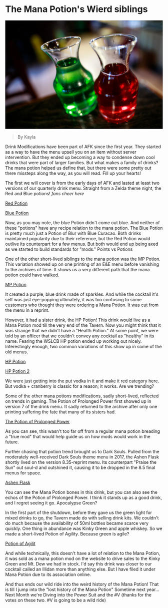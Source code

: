 # The Mana Potion's Wierd siblings
![Potions Oh my](images/green-and-red-potion.bmp "wacky friends")
> By Kayla

Drink Modifications have been part of AFK since the first year. They started as a way to have the menu upsell you on an item without server intervention. But they ended up becoming a way to condense down cool drinks that were part of larger families. But what makes a family of drinks? The mana potion helped us define that, but there were some pretty out there missteps along the way, as you will read.
Fill up your hearts!

The first we will cover is from the early days of AFK and lasted at least two versions of our quarterly drink menu. Straight from a Zelda theme night, the Red and Blue potions! *fans cheer here*

[Red Potion](https://agreeable-mud-04cfbdd10.5.azurestaticapps.net/drink/508/RedPotion)

[Blue Potion](https://agreeable-mud-04cfbdd10.5.azurestaticapps.net/drink/419/Bluepotion)

Now, as you may note, the blue Potion didn't come out blue. And neither of these "potions" have any recipe relation to the mana potion. The Blue Potion is pretty much just a Potion of Blur with Blue Curacao. Both drinks maintained popularity due to their reference, but the Red Potion would outlive its counterpart for a few menus. But both would end up being axed as we started to build standards for "mods."
Points vs Potions

One of the other short-lived siblings to the mana potion was the MP Potion. This variation showed up on one printing of an E&E menu before vanishing to the archives of time. It shows us a very different path that the mana potion could have walked.

[MP Potion](https://agreeable-mud-04cfbdd10.5.azurestaticapps.net/drink/472/MPPotion)

It created a purple, blue drink made of sparkles. And while the cocktail it's self was just eye-popping ultimately, it was too confusing to some customers who thought they were ordering a Mana Potion. It was cut from the menu in a reprint.

However, it had a sister drink, the HP Potion! This drink would live as a Mana Potion mod till the very end of the Tavern. Now you might think that it was strange that we didn't have a "Health Potion." At some point, we were told by an officer that we couldn't convey any cocktail as "healthy" in its name. Fearing the WSLCB HP potion ended up working out nicely. Interestingly enough, two common variations of this show up in some of the old menus.

[HP Potion](https://agreeable-mud-04cfbdd10.5.azurestaticapps.net/drink/452/HPPotion1)

[HP Potion 2](https://agreeable-mud-04cfbdd10.5.azurestaticapps.net/drink/453/HPPotion2)

We were just getting into the put vodka in it and make it red category here. But vodka + cranberry is classic for a reason; it works.
Are we trending?

Some of the other mana potions modifications, sadly short-lived, reflected on trends in gaming. The Potion of Prolonged Power first showed up in version 7 of the drink menu. It sadly returned to the archive after only one printing suffering the fate that many of its sisters had.

[The Potion of Prolonged Power](https://agreeable-mud-04cfbdd10.5.azurestaticapps.net/drink/556/ThePotionofProlongedPower)


As you can see, this wasn't too far off from a regular mana potion breading a "true mod" that would help guide us on how mods would work in the future.

Further chasing that potion trend brought us to Dark Souls. Pulled from the moderately well-received Dark Souls theme menu in 2017, the Ashen Flask shortly lived on the version 8.35-reprint menu. Its counterpart "Praise the Sun" out soul-d and outshined it, causing it to be dropped in the 8.5 final menus for space.

[Ashen Flask](https://agreeable-mud-04cfbdd10.5.azurestaticapps.net/drink/408/AshenFlask)

You can see the Mana Potion bones in this drink, but you can also see the echos of the Potion of Prolonged Power. I think it stands up as a good drink, and I regret seeing it go.
Apocalypse Green?

In the first part of the shutdown, before they gave us the green light for mixed drinks to go, the Tavern made do with selling drink kits. We couldn't do much because the availability of 50ml bottles became scarce very quickly. One thing in abundance was Kinky Green and apple whiskey. So we made a short-lived Potion of Agility. Because green is agile?

[Potion of Agilit](https://agreeable-mud-04cfbdd10.5.azurestaticapps.net/drink/498/PotionofAgility)

And while technically, this doesn't have a lot of relation to the Mana Potion, it was sold as a mana potion mod on the website to drive sales to the Kinky Green and Mt. Dew we had in stock. I'd say this drink was closer to our cocktail called an Illidan more than anything else. But I have filed it under Mana Potion due to its association online.

And thus ends our wild ride into the weird history of the Mana Potion! That is till I jump into the "lost history of the Mana Potion" Sometime next year...  Next Month we're Diving into the Power Suit and the #V (thanks for the votes on these two. #V is going to be a wild ride)